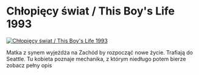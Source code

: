 Chłopięcy świat / This Boy's Life 1993 
=============
[![Chłopięcy świat / This Boy's Life 1993 ](http://vidos.pl/images/player.gif)](http://vidos.pl/chlopiecy-swiat-this-boy-s-life-1993)

 Matka z synem wyjeżdża na Zachód by rozpocząć nowe życie. Trafiają do Seattle. Tu kobieta poznaje mechanika, z którym niedługo potem bierze zobacz pełny opis
